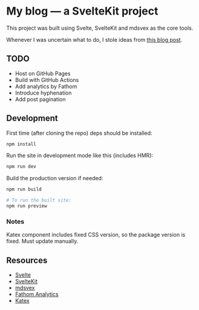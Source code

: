 # My blog — a SvelteKit project

This project was built using Svelte, SvelteKit and mdsvex as the core tools.

Whenever I was uncertain what to do, I stole ideas from 
[this blog post](https://joshcollinsworth.com/blog/build-static-sveltekit-markdown-blog).

## TODO

- Host on GitHub Pages
- Build with GitHub Actions
- Add analytics by Fathom
- Introduce hyphenation
- Add post pagination

## Development

First time (after cloning the repo) deps should be installed:

```sh
npm install
```

Run the site in development mode like this (includes HMR):

```sh
npm run dev
```

Build the production version if needed:

```sh
npm run build

# To run the built site:
npm run preview
```

### Notes

Katex component includes fixed CSS version, so the package version is fixed.
Must update manually.

## Resources

- [Svelte](https://svelte.dev/)
- [SvelteKit](https://kit.svelte.dev/)
- [mdsvex](https://mdsvex.com/)
- [Fathom Analytics](https://usefathom.com/)
- [Katex](https://katex.org/)
